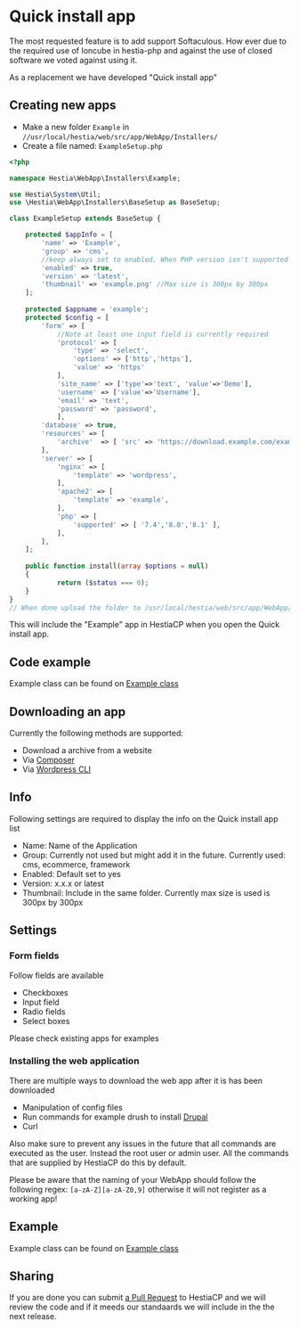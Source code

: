 # Quick install app

The most requested feature is to add support Softaculous. How ever due to the required use of Ioncube in hestia-php and against the use of closed software we voted against using it.

As a replacement we have developed "Quick install app"

## Creating new apps

- Make a new folder `Example` in `//usr/local/hestia/web/src/app/WebApp/Installers/`
- Create a file named: `ExampleSetup.php`

```php
<?php

namespace Hestia\WebApp\Installers\Example;

use Hestia\System\Util;
use \Hestia\WebApp\Installers\BaseSetup as BaseSetup;

class ExampleSetup extends BaseSetup {

    protected $appInfo = [ 
        'name' => 'Example',
        'group' => 'cms',
        //keep always set to enabled. When PHP version isn't supported it will change it to no and disable it
        'enabled' => true,
        'version' => 'latest',
        'thumbnail' => 'example.png' //Max size is 300px by 300px 
    ];
    
    protected $appname = 'example';
    protected $config = [
        'form' => [
            //Note at least one input field is currently required
            'protocol' => [ 
                'type' => 'select',
                'options' => ['http','https'],
                'value' => 'https'
            ],
            'site_name' => ['type'=>'text', 'value'=>'Demo'],
            'username' => ['value'=>'Username'],
            'email' => 'text',
            'password' => 'password',
            ],
        'database' => true, 
        'resources' => [
            'archive'  => [ 'src' => 'https://download.example.com/example.version.tar.gz' ],
        ], 
        'server' => [
            'nginx' => [
                'template' => 'wordpress',
            ],
            'apache2' => [
                'template' => 'example',
            ],
            'php' => [
                'supported' => [ '7.4','8.0','8.1' ],
            ],
        ],
    ];
    
    public function install(array $options = null)
    {
            return ($status === 0);
    }
}
// When done upload the folder to /usr/local/hestia/web/src/app/WebApp/Installers
```

This will include the "Example" app in HestiaCP when you open the Quick install app.

## Code example

Example class can be found on [Example class](https://github.com/hestiacp/hestia-quick-install)

## Downloading an app 

Currently the following methods are supported:

- Download a archive from a website
- Via [Composer](https://getcomposer.org)
- Via [Wordpress CLI](https://wp-cli.org)

## Info

Following settings are required to display the info on the Quick install app list 

- Name: Name of the Application
- Group: Currently not used but might add it in the future. Currently used: cms, ecommerce, framework
- Enabled: Default set to yes
- Version: x.x.x or latest
- Thumbnail: Include in the same folder. Currently max size is used is 300px by 300px

## Settings

### Form fields

Follow fields are available

- Checkboxes
- Input field
- Radio fields
- Select boxes

Please check existing apps for examples

### Installing the web application

There are multiple ways to download the web app after it is has been downloaded

- Manipulation of config files
- Run commands for example drush to install [Drupal](https://github.com/hestiacp/hestiacp/blob/88598deb49cec6a39be4682beb8e9b8720d59c7b/web/src/app/WebApp/Installers/Drupal/DrupalSetup.php#L56-L65)
- Curl 

Also make sure to prevent any issues in the future that all commands are executed as the user. Instead the root user or admin user. All the commands that are supplied by HestiaCP do this by default.

Please be aware that the naming of your WebApp should follow the following regex: `[a-zA-Z][a-zA-Z0,9]` otherwise it will not register as a working app!

## Example

Example class can be found on [Example class](https://github.com/hestiacp/hestia-quick-install)

## Sharing

If you are done you can submit [a Pull Request](https://github.com/hestiacp/hestiacp/pulls) to HestiaCP and we will review the code and if it meeds our standaards we will include in the the next release.
